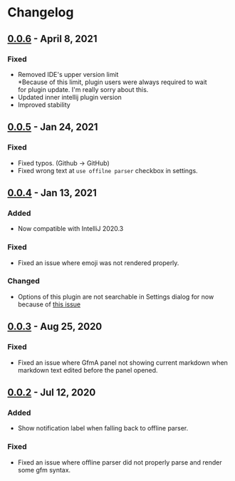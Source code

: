# Changelog

## [0.0.6] - April 8, 2021
### Fixed
- Removed IDE's upper version limit  
  \*Because of this limit, plugin users were always required to wait  
  for plugin update. I'm really sorry about this.
- Updated inner intellij plugin version
- Improved stability

## [0.0.5] - Jan 24, 2021
### Fixed
- Fixed typos. (Github -> GitHub)
- Fixed wrong text at `use offilne parser` checkbox in settings.

## [0.0.4] - Jan 13, 2021
### Added
- Now compatible with IntelliJ 2020.3

### Fixed
- Fixed an issue where emoji was not rendered properly.

### Changed
- Options of this plugin are not searchable in Settings dialog for now  
  because of [this issue](https://youtrack.jetbrains.com/issue/KTIJ-782)

## [0.0.3] - Aug 25, 2020
### Fixed
- Fixed an issue where GfmA panel not showing current markdown when markdown text edited before the panel opened.

## [0.0.2] - Jul 12, 2020
### Added
- Show notification label when falling back to offline parser.
### Fixed
- Fixed an issue where offline parser did not properly parse and render some gfm syntax.

[0.0.6]: https://github.com/Hinaser/gfm-advanced/compare/v0.0.5...v0.0.6
[0.0.5]: https://github.com/Hinaser/gfm-advanced/compare/v0.0.4...v0.0.5
[0.0.4]: https://github.com/Hinaser/gfm-advanced/compare/v0.0.3...v0.0.4
[0.0.3]: https://github.com/Hinaser/gfm-advanced/compare/v0.0.2...v0.0.3
[0.0.2]: https://github.com/Hinaser/gfm-advanced/compare/v0.0.1...v0.0.2